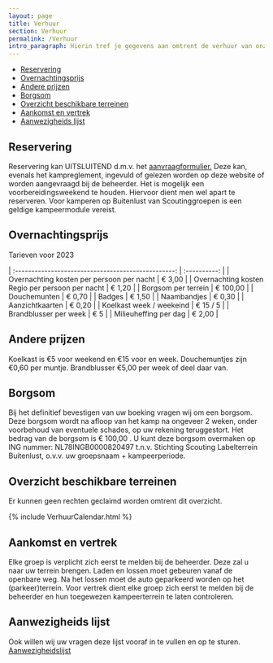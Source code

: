 ```yaml
---
layout: page
title: Verhuur
section: Verhuur
permalink: /Verhuur
intro_paragraph: Hierin tref je gegevens aan omtrent de verhuur van onze terreinen.
---
```


- [Reservering](#reservering)
- [Overnachtingsprijs](#overnachtingsprijs)
- [Andere prijzen](#andere-prijzen)
- [Borgsom](#borgsom)
- [Overzicht beschikbare terreinen](#overzicht-beschikbare-terreinen)
- [Aankomst en vertrek](#aankomst-en-vertrek)
- [Aanwezigheids lijst](#aanwezigheids-lijst)

## Reservering

<style>
blockquote { color:red;}
</style>
Reservering kan UITSLUITEND d.m.v. het [aanvraagformulier.](/aanvraag) Deze kan, evenals het kampreglement, ingevuld of gelezen worden op deze website of worden aangevraagd bij de beheerder. Het is mogelijk een voorbereidingsweekend te houden. Hiervoor dient men wel apart te reserveren. Voor kamperen op Buitenlust van Scoutinggroepen is een geldige kampeermodule vereist.

## Overnachtingsprijs

Tarieven voor 2023

| :-------------------------------------------------: | :----------: |
| Overnachting kosten per persoon per nacht         | € 3,00     |
| Overnachting kosten Regio per persoon per nacht   | € 1,20     |
| Borgsom per terrein                              | € 100,00     |
| Douchemunten                                      | € 0,70     |
| Badges                                            | € 1,50     |
| Naambandjes                                       | € 0,30     |
| Aanzichtkaarten                                   | € 0,20     |
| Koelkast week / weekeind                          | € 15 / 5   |
| Brandblusser per week                             | € 5        |
| Milieuheffing per dag                             | € 2,00     |

## Andere prijzen   

Koelkast is €5 voor weekend en €15 voor en week.  Douchemuntjes zijn €0,60 per muntje.  Brandblusser €5,00 per week of deel daar van.

## Borgsom

Bij het definitief bevestigen van uw boeking vragen wij om een borgsom.
Deze borgsom wordt na afloop van het kamp na ongeveer 2 weken, onder voorbehoud van eventuele schades, op uw rekening teruggestort.
Het bedrag van de borgsom is € 100,00 . U kunt deze borgsom overmaken op ING nummer: NL78INGB0000820497 t.n.v. Stichting Scouting Labelterrein Buitenlust, o.v.v. uw groepsnaam + kampeerperiode.

## Overzicht beschikbare terreinen

Er kunnen geen rechten geclaimd worden omtrent dit overzicht.

{% include VerhuurCalendar.html %}


## Aankomst en vertrek

Elke groep is verplicht zich eerst te melden bij de beheerder. Deze zal u naar uw terrein brengen. Laden en lossen moet gebeuren vanaf de openbare weg. Na het lossen moet de auto geparkeerd worden op het (parkeer)terrein. Voor vertrek dient elke groep zich eerst te melden bij de beheerder en hun toegewezen kampeerterrein te laten controleren.
 
## Aanwezigheids lijst

Ook willen wij uw vragen deze lijst vooraf in te vullen en op te sturen.  
[Aanwezigheidslijst](../assets/Aanwezigheidslijst%20calamiteiten.docx)